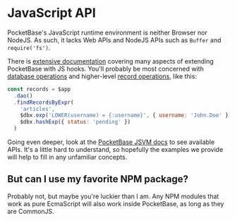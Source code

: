 # JavaScript API

PocketBase's JavaScript runtime environment is neither Browser nor NodeJS. As such, it lacks Web APIs and NodeJS APIs such as `Buffer` and `require('fs')`.

There is [extensive documentation](https://pocketbase.io/docs/js-overview/) covering many aspects of extending PocketBase with JS hooks. You'll probably be most concerned with [database operations](https://pocketbase.io/docs/js-database/) and higher-level [record operations](https://pocketbase.io/docs/js-records/), like this:

```js
const records = $app
  .dao()
  .findRecordsByExpr(
    'articles',
    $dbx.exp('LOWER(username) = {:username}', { username: 'John.Doe' }),
    $dbx.hashExp({ status: 'pending' })
  )
```

Going even deeper, look at the [PocketBase JSVM docs](https://pocketbase.io/jsvm/index.html) to see available APIs. It's a little hard to understand, so hopefully the examples we provide will help to fill in any unfamiliar concepts.

## But can I use my favorite NPM package?

Probably not, but maybe you're luckier than I am. Any NPM modules that work as pure EcmaScript will also work inside PocketBase, as long as they are CommonJS.
